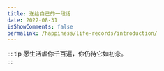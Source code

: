 ```yaml
---
title: 送给自己的一段话
date: 2022-08-31
isShowComments: false
permalink: /happiness/life-records/introduction/
---
```

::: tip
愿生活虐你千百遍，你仍待它如初恋。   
:::